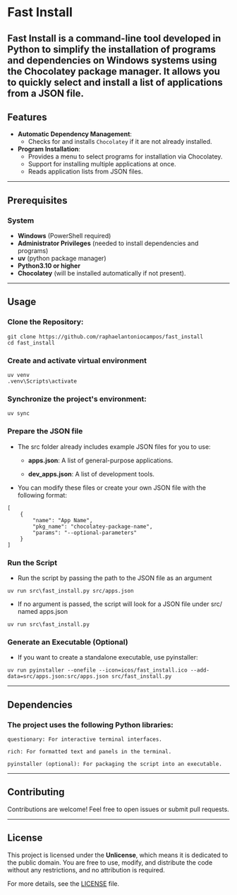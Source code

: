 # Fast Install

**Fast Install** is a command-line tool developed in Python to simplify the installation of programs and dependencies on Windows systems using the **Chocolatey** package manager. It allows you to quickly select and install a list of applications from a JSON file.
---

## Features

- **Automatic Dependency Management**:
  - Checks for and installs `Chocolatey` if it are not already installed.
- **Program Installation**:
  - Provides a menu to select programs for installation via Chocolatey.
  - Support for installing multiple applications at once.
  - Reads application lists from JSON files.

---

## Prerequisites 

### System
- **Windows** (PowerShell required)
- **Administrator Privileges** (needed to install dependencies and programs)
- **uv** (python package manager)
- **Python3.10 or higher**
- **Chocolatey** (will be installed automatically if not present).

---

## Usage

### Clone the Repository:

```
git clone https://github.com/raphaelantoniocampos/fast_install
cd fast_install
```

### Create and activate virtual environment

```
uv venv
.venv\Scripts\activate
```

### Synchronize the project's environment:

```
uv sync
```

### Prepare the JSON file

- The src folder already includes example JSON files for you to use:

    - **apps.json**: A list of general-purpose applications.

    - **dev_apps.json**: A list of development tools.

- You can modify these files or create your own JSON file with the following format:

```
[
    {
        "name": "App Name",
        "pkg_name": "chocolatey-package-name",
        "params": "--optional-parameters"
    }
]
```

### Run the Script

- Run the script by passing the path to the JSON file as an argument

```
uv run src\fast_install.py src/apps.json
```

- If no argument is passed, the script will look for a JSON file under src/ named apps.json
```
uv run src\fast_install.py
```

### Generate an Executable (Optional)

- If you want to create a standalone executable, use pyinstaller:

```
uv run pyinstaller --onefile --icon=icos/fast_install.ico --add-data=src/apps.json:src/apps.json src/fast_install.py
```

---

## Dependencies

### The project uses the following Python libraries:

    questionary: For interactive terminal interfaces.

    rich: For formatted text and panels in the terminal.

    pyinstaller (optional): For packaging the script into an executable.

---

## Contributing

Contributions are welcome! Feel free to open issues or submit pull requests.

---

## License

This project is licensed under the **Unlicense**, which means it is dedicated to the public domain. You are free to use, modify, and distribute the code without any restrictions, and no attribution is required.

For more details, see the [LICENSE](LICENSE) file.
